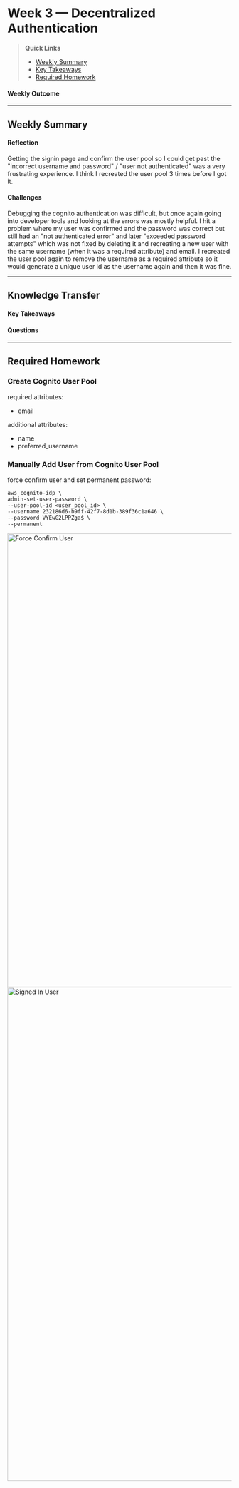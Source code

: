 # Week 3 — Decentralized Authentication

>__Quick Links__
> - [Weekly Summary](#weekly-summary)
> - [Key Takeaways](#key-takeaways)
> - [Required Homework](#required-homework)

#### Weekly Outcome


---

## Weekly Summary
<!--Summary Journal Entry-->


#### Reflection
<!--Thoughts/Feelings so far.-->
Getting the signin page and confirm the user pool so I could get past the "incorrect username and password" / "user not authenticated" was a very frustrating experience. I think I recreated the user pool 3 times before I got it. 

#### Challenges
<!-- Challenges you've had this week in completing your tasks. How you might solve them or what you did to solve them. -->
Debugging the cognito authentication was difficult, but once again going into developer tools and looking at the errors was mostly helpful. I hit a problem where my user was confirmed and the password was correct but still had an "not authenticated error" and later "exceeded password attempts" which was not fixed by deleting it and recreating a new user with the same username (when it was a required attribute) and email. I recreated the user pool again to remove the username as a required attribute so it would generate a unique user id as the username again and then it was fine.  


---
## Knowledge Transfer

#### Key Takeaways
<!-- Key takeaways for this week -->


#### Questions
<!-- Questions on the materials or concepts with their answers, if available.-->


---

## Required Homework  

### Create Cognito User Pool 

required attributes:
- email

additional attributes:
- name
- preferred_username

### Manually Add User from Cognito User Pool

force confirm user and set permanent password:
```
aws cognito-idp \
admin-set-user-password \
--user-pool-id <user_pool_id> \
--username 232186d6-b9ff-42f7-8d1b-389f36c1a646 \
--password VYEwG2LPPZga$ \
--permanent
```
<img width="1018" alt="Force Confirm User" src="https://user-images.githubusercontent.com/22087300/224421652-c84d359c-e102-4914-9e40-3a2c33ccdd82.png">

<img width="1108" alt="Signed In User" src="https://user-images.githubusercontent.com/22087300/224422057-0f2a12a5-7dce-4943-9c90-cf353b186da3.png">
